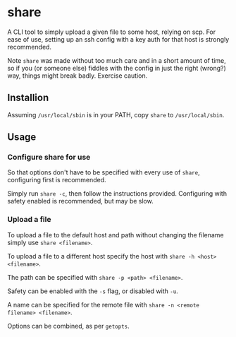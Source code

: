 # share

A CLI tool to simply upload a given file to some host, relying on scp. For ease of use, setting up an ssh config with a key auth for that host is strongly recommended.

Note `share` was made without too much care and in a short amount of time, so if you (or someone else) fiddles with the config in just the right (wrong?) way, things might break badly. Exercise caution.

## Installion

Assuming `/usr/local/sbin` is in your PATH, copy `share` to `/usr/local/sbin`.

## Usage

### Configure share for use

So that options don't have to be specified with every use of `share`, configuring first is recommended.

Simply run `share -c`, then follow the instructions provided. Configuring with safety enabled is recommended, but may be slow.

### Upload a file

To upload a file to the default host and path without changing the filename simply use `share <filename>`.

To upload a file to a different host specify the host with `share -h <host> <filename>`.

The path can be specified with `share -p <path> <filename>`.

Safety can be enabled with the `-s` flag, or disabled with `-u`.

A name can be specified for the remote file with `share -n <remote filename> <filename>`.

Options can be combined, as per `getopts`.
